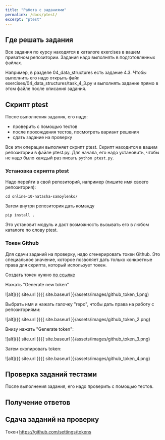 ```yaml
---
title: "Работа с заданиями"
permalink: /docs/ptest/
excerpt: "ptest"
---
```


## Где решать задания

Все задания по курсу находятся в каталоге exercises в вашем приватном репозитории.
Задания надо выполнять в подготовленных файлах.

Например, в разделе 04_data_structures есть задание 4.3. Чтобы выполнить его надо открыть файл exercises/04_data_structures/task_4_3.py и выполнять задание прямо в этом файле после описания задания.


## Скрипт ptest

После выполнения задания, его надо:

* проверить с помощью тестов
* после прохождения тестов, посмотреть вариант решения
* сдать задание на проверку

Все эти операции выполняет скрипт ptest. Скрипт находится в вашем репозитории в файле ptest.py.
Для начала, его надо установить, чтобы не надо было каждый раз писать ``python ptest.py``.

### Установка скрипта ptest

Надо перейти в свой репозиторий, например (пишите имя своего репозитория):

```
cd online-10-natasha-samoylenko/
```

Затем внутри репозитория дать команду

```
pip install .
```

Это установит модуль и даст возможность вызывать его в любом каталоге по слову ptest.

### Токен Github

Для сдачи заданий на проверку, надо сгенерировать токен Github. Это специальное значение, которое позволяет дать
только конкретные права для скрипта, который использует токен.


Создать токен нужно [по ссылке](https://github.com/settings/tokens)

Нажать "Generate new token"

![alt]({{ site.url }}{{ site.baseurl }}/assets/images/github_token_1.png)

Выбрать имя и нажать галочку "repo", чтобы дать права на работу с репозиториями:

![alt]({{ site.url }}{{ site.baseurl }}/assets/images/github_token_2.png)

Внизу нажать "Generate token":

![alt]({{ site.url }}{{ site.baseurl }}/assets/images/github_token_3.png)

Затем скопировать token:

![alt]({{ site.url }}{{ site.baseurl }}/assets/images/github_token_4.png)

## Проверка заданий тестами

После выполнения задания, его надо проверить с помощью тестов.

## Получение ответов

## Сдача заданий на проверку

Токен https://github.com/settings/tokens
